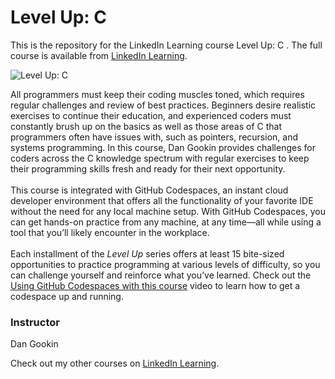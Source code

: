 # Level Up: C 
This is the repository for the LinkedIn Learning course Level Up: C . The full course is available from [LinkedIn Learning][lil-course-url].

![Level Up: C ][lil-thumbnail-url]

All programmers must keep their coding muscles toned, which requires regular challenges and review of best practices. Beginners desire realistic exercises to continue their education, and experienced coders must constantly brush up on the basics as well as those areas of C that programmers often have issues with, such as pointers, recursion, and systems programming. In this course, Dan Gookin provides challenges for coders across the C knowledge spectrum with regular exercises to keep their programming skills fresh and ready for their next opportunity.<br><br>This course is integrated with GitHub Codespaces, an instant cloud developer environment that offers all the functionality of your favorite IDE without the need for any local machine setup. With GitHub Codespaces, you can get hands-on practice from any machine, at any time—all while using a tool that you’ll likely encounter in the workplace. <br><br>Each installment of the <em>Level Up</em> series offers at least 15 bite-sized opportunities to practice programming at various levels of difficulty, so you can challenge yourself and reinforce what you’ve learned. Check out the [Using GitHub Codespaces with this course][gcs-video-url] video to learn how to get a codespace up and running.

### Instructor

Dan Gookin

Check out my other courses on [LinkedIn Learning](https://www.linkedin.com/learning/instructors/dan-gookin).

[lil-course-url]: https://www.linkedin.com/learning/level-up-c
[lil-thumbnail-url]: https://media.licdn.com/dms/image/C560DAQElqIYQlAgYBA/learning-public-crop_675_1200/0/1666382728135?e=1667952000&v=beta&t=c0IRHlVr1J8licp1l43Q_ivPoTGNtcRrLASV9jCFE-s
[gcs-video-url]: https://www.linkedin.com/learning/level-up-c/using-github-codespaces-with-this-course
